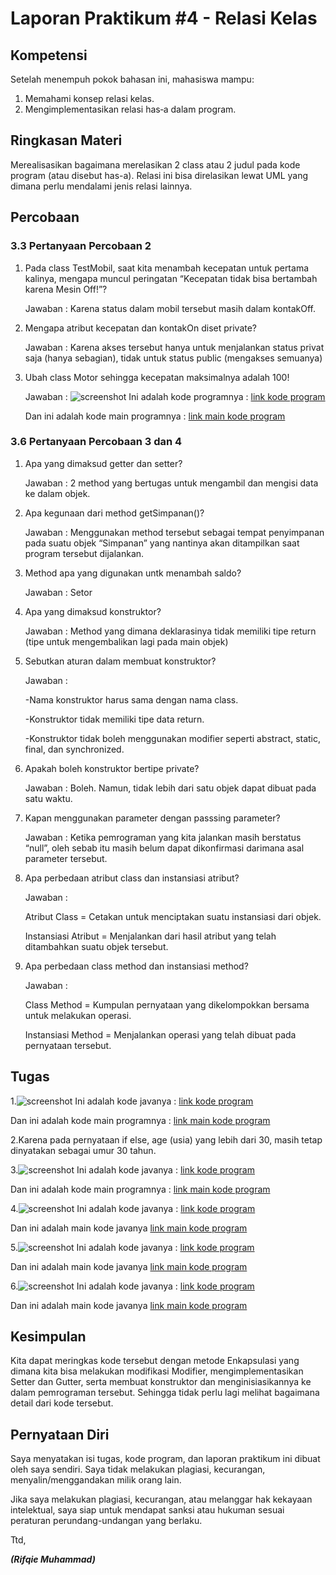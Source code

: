 # Laporan Praktikum #4 - Relasi Kelas

## Kompetensi

Setelah menempuh pokok bahasan ini, mahasiswa mampu:
1. Memahami konsep relasi kelas.
2. Mengimplementasikan relasi has‑a dalam program.

## Ringkasan Materi

Merealisasikan bagaimana merelasikan 2 class atau 2 judul pada kode program (atau disebut has-a). Relasi ini bisa direlasikan lewat UML yang dimana perlu mendalami jenis relasi lainnya.

## Percobaan

### 3.3 Pertanyaan Percobaan 2

1. Pada class TestMobil, saat kita menambah kecepatan untuk pertama kalinya, mengapa muncul peringatan “Kecepatan tidak bisa bertambah karena Mesin Off!”?

    Jawaban : Karena status dalam mobil tersebut masih dalam kontakOff.

2. Mengapa atribut kecepatan dan kontakOn diset private?

    Jawaban : Karena akses tersebut hanya untuk menjalankan status privat saja (hanya sebagian), tidak untuk status public (mengakses semuanya)

3. Ubah class Motor sehingga kecepatan maksimalnya adalah 100! 

    Jawaban :
![screenshot](img3/Screenshot-PertanyaanPercobaan2.PNG)
Ini adalah kode programnya : [link kode program](../../src/3_Enkapsulasi/Motor1841720065Rifqie.java)

    Dan ini adalah kode main programnya : [link main kode program](../../src/3_Enkapsulasi/MotorMain1841720065Rifqie.java)

### 3.6 Pertanyaan Percobaan 3 dan 4
    
1.	Apa yang dimaksud getter dan setter?

    Jawaban : 2 method yang bertugas untuk mengambil dan mengisi data ke dalam objek.

2.	Apa kegunaan dari method getSimpanan()?

    Jawaban : Menggunakan method tersebut sebagai tempat penyimpanan pada suatu objek “Simpanan” yang nantinya akan ditampilkan saat program tersebut dijalankan.

3.	Method apa yang digunakan untk menambah saldo?

    Jawaban : Setor
 
4.	Apa yang dimaksud konstruktor?

    Jawaban : Method yang dimana deklarasinya tidak memiliki tipe return (tipe untuk mengembalikan lagi pada main objek)
 
5.	Sebutkan aturan dalam membuat konstruktor?

    Jawaban : 
    
    -Nama konstruktor harus sama dengan nama class.

    -Konstruktor tidak memiliki tipe data return.

    -Konstruktor tidak boleh menggunakan modifier seperti abstract, static, final, dan synchronized.
 
6.	Apakah boleh konstruktor bertipe private?

    Jawaban : Boleh. Namun, tidak lebih dari satu objek dapat dibuat pada satu waktu.
 
7.	Kapan menggunakan parameter dengan passsing parameter?

    Jawaban : Ketika pemrograman yang kita jalankan masih berstatus “null”, oleh sebab itu masih belum dapat dikonfirmasi darimana asal parameter tersebut.

8.	Apa perbedaan atribut class dan instansiasi atribut?

    Jawaban : 	
    
    Atribut Class = Cetakan untuk menciptakan suatu instansiasi dari objek.

    Instansiasi Atribut = Menjalankan dari hasil atribut yang telah ditambahkan suatu objek tersebut.

9.	Apa perbedaan class method dan instansiasi method?

    Jawaban : 	
    
    Class Method = Kumpulan pernyataan yang dikelompokkan bersama untuk melakukan operasi.
	
    Instansiasi Method = Menjalankan operasi yang telah dibuat pada pernyataan tersebut.


## Tugas

1.![screenshot](img3/Screenshot-Tugas1.PNG) Ini adalah kode javanya : [link kode program](../../src/3_Enkapsulasi/EncapDemo1841720065Rifqie.java)

Dan ini adalah kode main programnya : [link main kode program](../../src/3_Enkapsulasi/EncapTest1841720065Rifqie.java)
    
2.Karena pada pernyataan if else, age (usia) yang lebih dari 30, masih tetap dinyatakan sebagai umur 30 tahun.

3.![screenshot](img3/Screenshot-Tugas3.PNG) Ini adalah kode javanya : [link kode program](../../src/3_Enkapsulasi/EncapDemo1841720065Rifqie.java)

Dan ini adalah kode main programnya : [link main kode program](../../src/3_Enkapsulasi/EncapTest1841720065Rifqie.java)

4.![screenshot](img3/Screenshot-Tugas4.PNG) Ini adalah kode javanya : [link kode program](../../src/3_Enkapsulasi/Tugasnomor4sampai6/MemberAnggota1841720065Rifqie.java)

Dan ini adalah main kode javanya [link main kode program](../../src/3_Enkapsulasi/Tugasnomor4sampai6/TestKoperasi1841720065Rifqie.java)

5.![screenshot](img3/Screenshot-Tugas5.PNG) Ini adalah kode javanya : [link kode program](../../src/3_Enkapsulasi/Tugasnomor4sampai6/MemberAnggota1841720065Rifqie.java)

Dan ini adalah main kode javanya [link main kode program](../../src/3_Enkapsulasi/Tugasnomor4sampai6/TestKoperasi1841720065Rifqie.java)

6.![screenshot](img3/Screenshot-Tugas6.PNG) Ini adalah kode javanya : [link kode program](../../src/3_Enkapsulasi/Tugasnomor4sampai6/MemberAnggota1841720065Rifqie.java)

Dan ini adalah main kode javanya [link main kode program](../../src/3_Enkapsulasi/Tugasnomor4sampai6/TestKoperasi1841720065Rifqie.java)

## Kesimpulan

Kita dapat meringkas kode tersebut dengan metode Enkapsulasi yang dimana kita bisa melakukan modifikasi Modifier, mengimplementasikan Setter dan Gutter, serta membuat konstruktor dan menginisiasikannya ke dalam pemrograman tersebut. Sehingga tidak perlu lagi melihat bagaimana detail dari kode tersebut.
## Pernyataan Diri

Saya menyatakan isi tugas, kode program, dan laporan praktikum ini dibuat oleh saya sendiri. Saya tidak melakukan plagiasi, kecurangan, menyalin/menggandakan milik orang lain.

Jika saya melakukan plagiasi, kecurangan, atau melanggar hak kekayaan intelektual, saya siap untuk mendapat sanksi atau hukuman sesuai peraturan perundang-undangan yang berlaku.

Ttd,

***(Rifqie Muhammad)***
